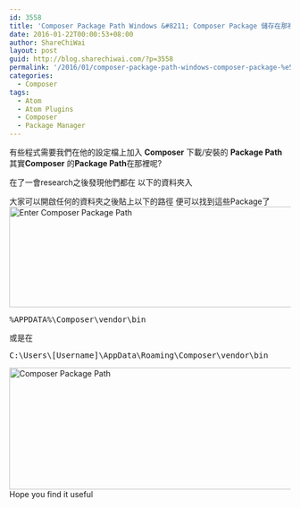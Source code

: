 ```yaml
---
id: 3558
title: 'Composer Package Path Windows &#8211; Composer Package 儲存在那裡'
date: 2016-01-22T00:00:53+08:00
author: ShareChiWai
layout: post
guid: http://blog.sharechiwai.com/?p=3558
permalink: '/2016/01/composer-package-path-windows-composer-package-%e5%84%b2%e5%ad%98%e5%9c%a8%e9%82%a3%e8%a3%a1/'
categories:
  - Composer
tags:
  - Atom
  - Atom Plugins
  - Composer
  - Package Manager
---
```

有些程式需要我們在他的設定檔上加入 **Composer** 下載/安裝的 **Package Path**  
其實**Composer** 的**Package Path**在那裡呢?

在了一會research之後發現他們都在 以下的資料夾入

大家可以開啟任何的資料夾之後貼上以下的路徑 便可以找到這些Package了  
<img class="alignnone" src="https://i0.wp.com/farm2.static.flickr.com/1501/24454716060_092afc8529_z.jpg?resize=625%2C180" alt="Enter Composer Package Path" width="625" height="180" data-recalc-dims="1" /> 

<pre>%APPDATA%\Composer\vendor\bin
</pre>

或是在

<pre>C:\Users\[Username]\AppData\Roaming\Composer\vendor\bin
</pre>

<img class="alignnone" src="https://i0.wp.com/farm2.static.flickr.com/1480/24751709675_10b2c2311d_z.jpg?resize=625%2C218" alt="Composer Package Path" width="625" height="218" data-recalc-dims="1" />  
Hope you find it useful